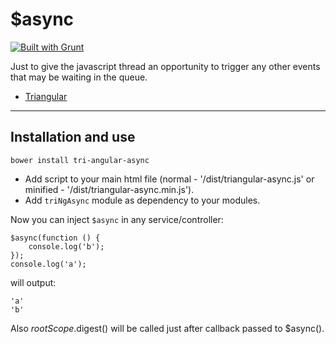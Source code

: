 $async
======

[![Built with Grunt](https://cdn.gruntjs.com/builtwith.png)](http://gruntjs.com/)

Just to give the javascript thread an opportunity to trigger any other events that may be waiting in the queue.

* [Triangular](http://triangular.io)

***

Installation and use
--------------------

```
bower install tri-angular-async
```


- Add script to your main html file (normal - '/dist/triangular-async.js' or minified - '/dist/triangular-async.min.js').
- Add `triNgAsync` module as dependency to your modules.

Now you can inject `$async` in any service/controller:

```
$async(function () {
    console.log('b');
});
console.log('a');
```

will output:

```
'a'
'b'
```

Also $rootScope.$digest() will be called just after callback passed to $async().

